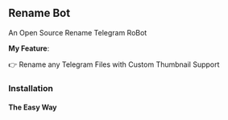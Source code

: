 ## Rename Bot 

An Open Source Rename Telegram RoBot

**My Feature**:

👉 Rename any Telegram Files with Custom Thumbnail Support

### Installation

#### The Easy Way


